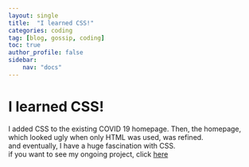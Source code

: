 ```yaml
---
layout: single
title:  "I learned CSS!"
categories: coding
tag: [blog, gossip, coding]
toc: true
author_profile: false
sidebar:
    nav: "docs"
---
```


# I learned CSS!
I added CSS to the existing COVID 19 homepage. Then, the homepage, which looked ugly when only HTML was used, was refined.<br>
and eventually, I have a huge fascination with CSS.<br>
if you want to see my ongoing project, click [here](https://majorwallet.github.io/COVID19_HTML/index.html)<br>